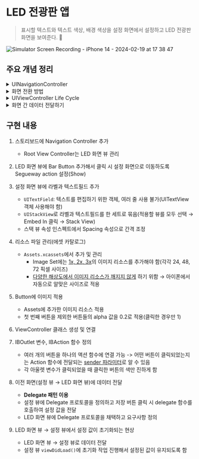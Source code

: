 # LED 전광판 앱

> 표시할 텍스트와 텍스트 색상, 배경 색상을 설정 화면에서 설정하고 LED 전광판 화면을 보여준다. 🌌

![Simulator Screen Recording - iPhone 14 - 2024-02-19 at 17 38 47](https://github.com/mijisuh/fastcampus-ios/assets/57468832/52e2155f-3db2-410f-8748-a3025d925d72)

## 주요 개념 정리

<details>
<summary>UINavigationController</summary>

### Content View Controller
  - 화면을 구성하는 뷰를 직접 구현하고 관련된 이벤트를 처리하는 뷰 컨트롤러
  - 스토리보트 생성 시 일반적으로 생성되는 뷰 컨트롤러

### Container View Controller
- 하나 이상의 Child View Controller를 가지고 있음
- 하나 이상의 <u>Child View Controller를 관리</u>하고 <u>레이아웃과 화면 전환을 담당</u>함
- 화면 구성과 이벤트 관리는 Child View Controller에서 함
- 대표적으로 `UINavigationController`, `UITabBarController`

### UINavigationController
- 계층구조로 구성된 contents를 순차적으로 보여주는 Container Controller
- **Navigation Stack**이라고 하는 정렬된 배열을 사용하여 자식 뷰 컨트롤러를 관리
  - 배열의 첫번째 컨트롤러는 Root ViewController(스택의 최하단)
  - 배열의 마지막 컨트롤러는 Child ViewController(스택의 최상단)
- Segueway나 UINavigationController 메서드로 스택에 뷰 컨트롤러 추가/제거 가능
    - back 버튼이나 swipe 제스쳐로 제거 가능
- Navigation Bar: 화면 상단에 항상 보여지는 바

</details>


<details><summary>화면 전환 방법</summary>

- 구현 방식
    1. 소스 코드를 통해 전환하는 방법
    2. 스토리보드를 통해 전환하는 방법
- 구체적인 구현 방식
    1. ViewController의 View 위에 다른 View를 가져와 바꿔치기 **메모리 누수 위험이 있어 사용하지 X

    2. ViewController에서 **다른 ViewController를 호출**하여 전환하기
        
        ```swift
        func present(
            _ viewControllerToPresent: UIViewController, // 전환할 화면의 ViewController 인스턴스
            animated flag: Bool, // 화면을 전환할 때 애니메이션 효과 여부
            completion: (() -> Void)? = nil // 화면이 전환되는 시점에 호출
        )
        
        func dismiss(
            animated flag: Bool, // 이전 화면으로 돌아갈 때 애니메이션 효과 여부
            completion: (() -> Void)? = nil // 이전 화면으로 돌아가는 것이 완료되면 호출
        )
        ```
        
        - 직접 표시한다고 하여 <u>presentation 방식</u>이라고 함
        - 화면 전환은 비동기 방식으로 처리되기 때문에 화면 전환이 완료된 이후에 처리해야 할 사항이 있을 경우 completion 클로저에 로직 작성
    3. **NavigationController**를 사용하여 화면 전환하기
        
        ```swift
        func pushViewController(
            _ viewController: UIViewController,
            animated: Bool
        )
        
        func popViewController(animated: Bool) -> UIViewController?
        ```
        
        - <u>계층적인 성격을 띄는 콘텐츠 구조를 관리</u>하기 용이
        - ViewController의 전환을 직접 컨트롤하고 앱의 네비게이션 정보를 표시하는 것뿐만 아니라 네비게이션 스택으로 자식 뷰 컨트롤러를 관리
        - Left edge swipe가 자동으로 적용(presentation 방식은 X)
    4. 화면 전환용 객체 **세그웨이(Segueway)** 를 사용하여 전환하기
        - 2개의 ViewController 사이에 연결된 화면 전환 객체
        - <u>스토리보드를 통해</u> 출발지와 목적지를 직접 지정
        - 소스코드를 추가하지 않아도 화면 전환 구현 가능
        - **Action Segueway**: 출발점이 버튼, cell 등 인 경우
            - 버튼 터치 등 트리거 이벤트가 세그웨이 실행으로 바로 연결
            - `Show`: 네비게이션 컨트롤러 사용시 네비게이션 스택에 쌓이게 되고 네비게이션을 사요하지 않을 경우는 present
            - `Show Detail`: Split View에서 사용(아이폰에서는 Show 세그웨이와 동일하게 동작하지만 아이패드에서는 split(master slave) 구조로 보임)
            - `Present Modally`: 이전 뷰 컨트롤러를 덮으면서 새로운 화면이 나타남(presentation 방식으로 화면이 전환되는 거라고 생각)
            - `Present As Popover`: 아이패드에서 팝업 창을 띄울 때 사용(아이폰 X)
            - `Custom`: 세그웨이를 사용자가 원하는 방식으로 커스텀할 때 사용

       - **Manual Segueway**: 출발점이 뷰 컨트롤러 자체인 경우
          - 적절한 시점에 performSegue라는 메서드 호출
</details>


<details><summary>UIViewController Life Cycle</summary>

- UIViewController의 객체에는 View 객체들을 관리하는 메서드들이 정의되어 있음
- 뷰의 상태 변화에 따라 <u>각 메서드들이 불러져야 하는 타이밍일 때</u> iOS 시스템에 의해 자동으로 호출됨
- UIViewController의 하위 클래스를 생성할 때 UIViewController에 정의된 이 메서드들을 override하여 **Life Cycle 상황에 맞게 적절한 로직들을 추가**할 수 있음
    - `viewDidLoad()`
        - 뷰컨트롤러의 <u>모든 뷰들이 메모리에 로드됐을 때</u> 호출
        - <u>메모리에 처음 로드될 때 한번만</u> 호출
        - 보통 딱 한 번 호출된 행위들을 이 메소드 안에 정의
        - 뷰와 관련된 추가적인 초기화 작업, 네트워크 호출
    - `viewWillAppear()`
        - 뷰가 <u>뷰 계층에 추가되고 화면에 보이기 직전에 매번</u> 호출
        - 다른 뷰로 이동했다가 돌아오면 재호출
        - 뷰와 관련된 추가적인 초기화 작업
    - `viewDidAppear()`
        - 뷰컨트롤러의 <u>뷰가 뷰 계층에 추가된 후</u> 호출
        - 뷰를 나타낼 때 필요한 추가 작업
        - 애니메이션을 시작하는 작업
    - `viewWillDisappear()`
        - 뷰컨트롤러의 <u>뷰가 뷰 계층에서 사라지기 직전에 </u>호출
        - 뷰가 생성된 뒤 작업한 내용을 되돌리는 작업
        - 최종적으로 데이터를 저장하는 작업
    - `viewDidDisappear()`
        - 뷰컨트롤러의 <u>뷰가 뷰 계층에서 사라진 뒤에</u> 호출
        - 뷰가 사라지는 것과 관련된 추가 작업
</details>


<details><summary>화면 간 데이터 전달하기</summary>

- **코드로 구현된 화면 전환 방법**에서 데이터 전달하기
    - `instantiateViewController()` 메서드를 이용해서 스토리보드에 있는 뷰를 인스턴스화하고 각 프로퍼티에 접근하여 데이터 전달
- **세그웨이로 구현된 화면 전환 방법**에서 데이터 전달하기
    - `prepare()` 메서드를 오버라이드해서 전환하려는 뷰컨트롤러의 인스턴스를 가져와 프로퍼티에 접근하여 데이터 전달
- **Delegate 패턴**을 이용하여 이전 화면으로 데이터 전달하기
</details>



## 구현 내용
1. 스토리보드에 Navigation Controller 추가
    - Root View Controller는 LED 화면 뷰 관리

2. LED 화면 뷰에 Bar Button 추가해서 클릭 시 설정 화면으로 이동하도록 Segueway action 설정(Show)
3. 설정 화면 뷰에 라벨과 텍스트필드 추가
    - `UITextField`: 텍스트를 편집하기 위한 객체, 여러 줄 사용 불가(UITextView 객체 사용해야 함)
    - `UIStackView`로 라벨과 텍스트필드를 한 세트로 묶음(적용할 뷰를 모두 선택 → Embed In 클릭 → Stack View)
    - 스택 뷰 속성 인스펙트에서 Spacing 속성으로 간격 조정
4. 리소스 파일 관리(에셋 카탈로그)
    - `Assets.xcassets`에서 추가 및 관리
        - Image Set에는 <u>1x, 2x, 3x</u>의 이미지 리소스를 추가해야 함(각각 24, 48, 72 픽셀 사이즈)
        - <u>다양한 해상도에서 이미지 리소스가 깨지지 않게</u> 하기 위함 → 아이폰에서 자동으로 알맞은 사이즈로 적용
5. Button에 이미지 적용
    - Assets에 추가한 이미지 리소스 적용
    - 첫 번째 버튼을 제외한 버튼들의 alpha 값을 0.2로 적용(클릭한 경우만 1)
6. ViewController 클래스 생성 및 연결
7. IBOutlet 변수, IBAction 함수 정의
    - 여러 개의 버튼을 하나의 액션 함수에 연결 가능 -> 어떤 버튼이 클릭되었는지는 Action 함수에 전달되는 <u>sender 파라미터</u>로 알 수 있음
    - 각 아울렛 변수가 클릭되었을 때 클릭한 버튼의 색만 진하게 함
8. 이전 화면(설정 뷰 → LED 화면 뷰)에 데이터 전달
    - **Delegate 패턴 이용**
    - 설정 뷰에 Delegate 프로토콜을 정의하고 저장 버튼 클릭 시 delegate 함수를 호출하여 설정 값을 전달
    - LED 화면 뷰에 Delegate 프로토콜을 채택하고 요구사항 정의
9. LED 화면 뷰 → 설정 뷰에서 설정 값이 초기화되는 현상
    - LED 화면 뷰 → 설정 뷰로 데이터 전달
    - 설정 뷰 `viewDidLoad()`에 초기화 작업 진행해서 설정된 값이 유지되도록 함


